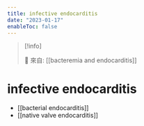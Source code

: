 ```yaml
---
title: infective endocarditis
date: "2023-01-17"
enableToc: false
---
```


> [!info]
>
> 🌱 來自: [[bacteremia and endocarditis]]

# infective endocarditis

- [[bacterial endocarditis]]
- [[native valve endocarditis]]
